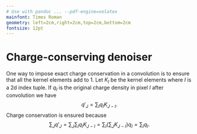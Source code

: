 ```yaml
---
# Use with pandoc ... --pdf-engine=xelatex
mainfont: Times Roman
geometry: left=2cm,right=2cm,top=2cm,bottom=2cm
fontsize: 12pt
---
```


# Charge-conserving denoiser
One way to impose exact charge conservation in a convolution is to ensure that all the kernel elements
add to 1.  Let $K_I$ be the kernel elements where $I$ is a 2d index tuple. If $q_I$ is the original 
charge density in pixel $I$ after convolution we have
$$q'_J = \sum_I q_I K_{J - I}.$$
Charge conservation is ensured because
$$\sum_J q'_J = \sum_J \sum_I q_I K_{J-I} = \sum_I \left(\sum_J K_{J-I}\right) q_I = \sum_I q_I.$$
